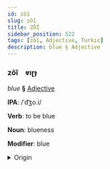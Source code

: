 ```yaml
---
id: zôî
slug: zôî
title: ZÔÎ
sidebar_position: 522
tags: [zôî, Adjective, Turkic]
description: blue § Adjective
---
```


### zôî&emsp;<span kind="abugida">ⱴıɽɟ</span>

*blue* **§** [Adjective](../../tags/Adjective)

**IPA**: /ˈd͡ʒo.i/

**Verb**: to be blue

**Noun**: blueness

**Modifier**: blue

<details>
    <summary>Origin</summary>
    Azerbaijani göy [d͡ʒœj]<br/>
    <em>Turkic Language Family</em>
</details>